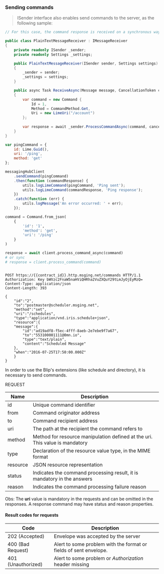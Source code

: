### Sending commands

<blockquote class="lang-specific csharp">
<p>ISender interface also enables send commands to the server, as the following sample:</p>
</blockquote>

```csharp
// For this case, the command response is received on a synchronous way.

public class PlainTextMessageReceiver : IMessageReceiver
{
    private readonly ISender _sender;
    private readonly Settings _settings;

    public PlainTextMessageReceiver(ISender sender, Settings settings)
    {
        _sender = sender;
        _settings = settings;
    }

    public async Task ReceiveAsync(Message message, CancellationToken cancellationToken)
    {
        var command = new Command {
            Id = 1,
            Method = CommandMethod.Get,
            Uri = new LimeUri("/account")
        };
        
        var response = await _sender.ProcessCommandAsync(command, cancellationToken);
    }
}
```

```javascript
var pingCommand = {
    id: Lime.Guid(),
    uri: '/ping',
    method: 'get'
};

messagingHubClient
    .sendCommand(pingCommand)
    .then(function (commandResponse) {
        utils.logLimeCommand(pingCommand, 'Ping sent');
        utils.logLimeCommand(commandResponse, 'Ping response');
    })
    .catch(function (err) {
        utils.logMessage('An error occurred: ' + err);
    });

```

```python
command = Command.from_json(
    {
        'id': '1',
        'method': 'get',
        'uri': '/ping'
    }
)

response = await client.process_command_async(command)
# or sync
# response = client.process_command(command)
```

```http

POST https://{{contract_id}}.http.msging.net/commands HTTP/1.1
Authorization: Key bWVzc2FnaW5naHViQHRha2VuZXQuY29tLmJyOjEyMzQ=
Content-Type: application/json
Content-Length: 393

{  
    "id":"2",
    "to":"postmaster@scheduler.msging.net",
    "method":"set",
    "uri":"/schedules",
    "type":"application/vnd.iris.schedule+json",
    "resource":{  
    "message":{  
        "id":"ad19adf8-f5ec-4fff-8aeb-2e7ebe9f7a67",
        "to":"553100001111@0mn.io",
        "type":"text/plain",
        "content":"Scheduled Message"
    },
    "when":"2016-07-25T17:50:00.000Z"
    }
}
```

In order to use the Blip's extensions (like schedule and directory), it is necessary to send commands. 

REQUEST

| Name     | Description                                                                  |
|----------|------------------------------------------------------------------------------|
| id       | Unique command identifier                                                    |
| from     | Command originator address                                                   |
| to       | Command recipient address                                                    |
| uri      | The path at the recipient the command refers to                              |
| method   | Method for resource manipulation defined at the uri. This value is mandatory |
| type     | Declaration of the resource value type, in the MIME format                   |
| resource | JSON resource representation                                                 |
| status   | Indicates the command processing result, it is mandatory in the answers      |
| reason   | Indicates the command processing failure reason                              |

Obs: The **uri** value is mandatory in the requests and can be omitted in the responses. A response command may have status and reason properties.

#### Result codes for requests

| Code               | Description                                                       |
|--------------------|-------------------------------------------------------------------|
| 202 (Accepted)     | Envelope was accepted by the server                               |
| 400 (Bad Request)  | Alert to some problem with the format or fields of sent envelope. |
| 401 (Unauthorized) | Alert to some problem or *Authorization* header missing           |



